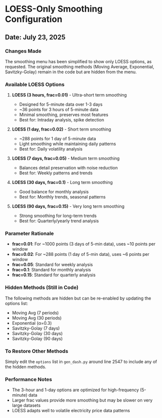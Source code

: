 # LOESS-Only Smoothing Configuration

## Date: July 23, 2025

### Changes Made

The smoothing menu has been simplified to show only LOESS options, as requested. The original smoothing methods (Moving Average, Exponential, Savitzky-Golay) remain in the code but are hidden from the menu.

### Available LOESS Options

1. **LOESS (3 hours, frac=0.01)** - Ultra-short term smoothing
   - Designed for 5-minute data over 1-3 days
   - ~36 points for 3 hours of 5-minute data
   - Minimal smoothing, preserves most features
   - Best for: Intraday analysis, spike detection

2. **LOESS (1 day, frac=0.02)** - Short term smoothing
   - ~288 points for 1 day of 5-minute data
   - Light smoothing while maintaining daily patterns
   - Best for: Daily volatility analysis

3. **LOESS (7 days, frac=0.05)** - Medium term smoothing
   - Balances detail preservation with noise reduction
   - Best for: Weekly patterns and trends

4. **LOESS (30 days, frac=0.1)** - Long term smoothing
   - Good balance for monthly analysis
   - Best for: Monthly trends, seasonal patterns

5. **LOESS (90 days, frac=0.15)** - Very long term smoothing
   - Strong smoothing for long-term trends
   - Best for: Quarterly/yearly trend analysis

### Parameter Rationale

- **frac=0.01**: For ~1000 points (3 days of 5-min data), uses ~10 points per window
- **frac=0.02**: For ~288 points (1 day of 5-min data), uses ~6 points per window
- **frac=0.05**: Standard for weekly analysis
- **frac=0.1**: Standard for monthly analysis
- **frac=0.15**: Standard for quarterly analysis

### Hidden Methods (Still in Code)

The following methods are hidden but can be re-enabled by updating the options list:
- Moving Avg (7 periods)
- Moving Avg (30 periods)
- Exponential (α=0.3)
- Savitzky-Golay (7 days)
- Savitzky-Golay (30 days)
- Savitzky-Golay (90 days)

### To Restore Other Methods

Simply edit the `options` list in `gen_dash.py` around line 2547 to include any of the hidden methods.

### Performance Notes

- The 3-hour and 1-day options are optimized for high-frequency (5-minute) data
- Larger frac values provide more smoothing but may be slower on very large datasets
- LOESS adapts well to volatile electricity price data patterns